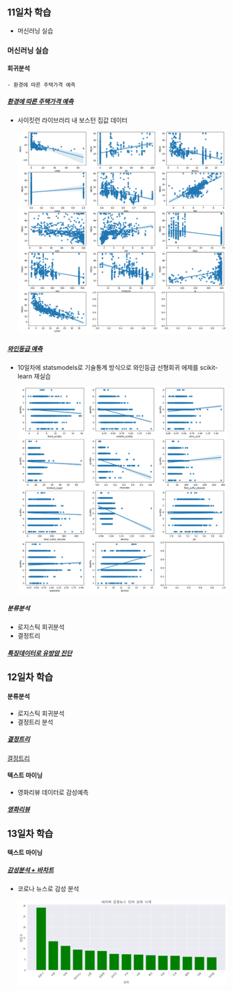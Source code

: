## 11일차 학습
- 머신러닝 실습
    
### 머신러닝 실습

#### 회귀분석
    - 환경에 따른 주택가격 예측

##### [환경에 따른 주택가격 예측](https://github.com/vinca0224/bigdata-analysis-2024/blob/main/day11/da23_%EB%B3%B4%EC%8A%A4%ED%84%B4%EC%A3%BC%ED%83%9D%EA%B0%80%EA%B2%A9_%ED%9A%8C%EA%B7%80%EB%B6%84%EC%84%9D.ipynb)
- 사이킷런 라이브러리 내 보스턴 집값 데이터

    ![회귀분석 시각화](https://github.com/vinca0224/bigdata-analysis-2024/blob/main/day11/ba014.png)

##### [와인등급 예측](https://github.com/vinca0224/bigdata-analysis-2024/blob/main/day11/da24_%EC%99%80%EC%9D%B8%ED%92%88%EC%A7%88%EB%93%B1%EA%B8%89_%ED%9A%8C%EA%B7%80%EB%B6%84%EC%84%9D.ipynb)
- 10일차에 statsmodels로 기술통계 방식으로 와인등급 선형회귀 에제를 scikit-learn 재실습

    ![결과산점도](https://github.com/vinca0224/bigdata-analysis-2024/blob/main/day11/ba015.png)

##### 분류분석
- 로지스틱 회귀분석
- 결정트리

##### [특징데이터로 유방암 진단](https://github.com/vinca0224/bigdata-analysis-2024/blob/main/day11/da25_%EC%9C%A0%EB%B0%A9%EC%95%94%EC%A7%84%EB%8B%A8_%EB%A1%9C%EC%A7%80%EC%8A%A4%ED%8B%B1%ED%9A%8C%EA%B7%80%EB%B6%84%EC%84%9D.ipynb)


## 12일차 학습

#### 분류분석
- 로지스틱 회귀분석
- 결정트리 분석

##### [결정트리](https://github.com/vinca0224/bigdata-analysis-2024/blob/main/day12/da27_%EA%B2%B0%EC%A0%95%ED%8A%B8%EB%A6%AC_%EB%B6%84%EC%84%9D.ipynb)

[결정트리](https://github.com/vinca0224/bigdata-analysis-2024/blob/main/day13/ba019.png)

#### 텍스트 마이닝
- 영화리뷰 데이터로 감성예측

##### [영화리뷰](https://github.com/vinca0224/bigdata-analysis-2024/blob/main/day12/da28_%EC%98%81%ED%99%94%EB%A6%AC%EB%B7%B0%EB%8D%B0%EC%9D%B4%ED%84%B0%EB%A1%9C_%EA%B0%90%EC%84%B1%EC%98%88%EC%B8%A1.ipynb)

## 13일차 학습

#### 텍스트 마이닝

##### [감성분석 + 바차트](https://github.com/vinca0224/bigdata-analysis-2024/blob/main/day13/da29_%EB%84%A4%EC%9D%B4%EB%B2%84%EB%89%B4%EC%8A%A4_%EA%B0%90%EC%84%B1%EB%B6%84%EC%84%9D.ipynb)
- 코로나 뉴스로 감성 분석

    ![긍정뉴스바차트](https://github.com/vinca0224/bigdata-analysis-2024/blob/main/day13/ba020.png)